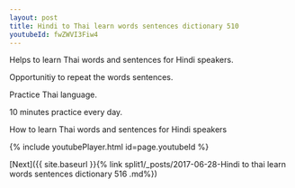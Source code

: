 ```yaml
---
layout: post
title: Hindi to Thai learn words sentences dictionary 510 
youtubeId: fwZWVI3Fiw4
---
```

 
 
Helps to learn Thai words and sentences for Hindi speakers.

Opportunitiy to repeat the words sentences. 

Practice Thai language. 
 
10 minutes practice every day. 
 
How to learn Thai words and sentences for Hindi speakers 
 
{% include youtubePlayer.html id=page.youtubeId %}
 
 
[Next]({{ site.baseurl }}{% link  split1/_posts/2017-06-28-Hindi to thai learn words sentences dictionary 516 .md%})
 

